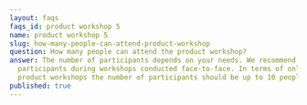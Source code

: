 ```yaml
---
layout: faqs
faqs_id: product workshop 5
name: product workshop 5
slug: how-many-people-can-attend-product-workshop
question: How many people can attend the product workshop?
answer: The number of participants depends on your needs. We recommend 1 to 6
  participants during workshops conducted face-to-face. In terms of online
  product workshops the number of participants should be up to 10 people.
published: true
---
```

